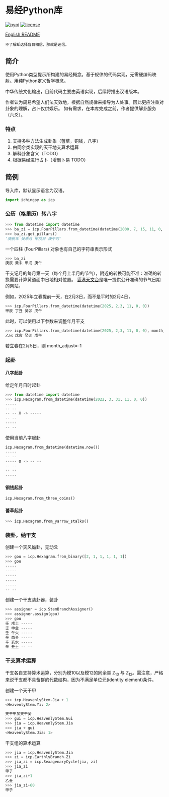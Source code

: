 
# 易经Python库

[![pypi](https://img.shields.io/badge/pypi-v0.1-blue)](https://pypi.org/project/ichingpy/)
[![license](https://img.shields.io/badge/license-MIT-g)]([LICENSE](https://github.com/JinyangWang27/ichingpy/blob/main/LICENSE))

[English README](https://github.com/JinyangWang27/ichingpy/blob/main/README.md)

```
不了解却选择盲目相信，那就是迷信。
```



## 简介
使用Python类型提示所构建的易经概念。基于规律的代码实现，无需硬编码映射。用纯Python定义哲学概念。

中华传统文化输出，目前代码主要由英语实现，后续将推出汉语版本。

作者认为周易希望人们法天效地，根据自然规律来指导为人处事。因此更应注重对卦象的理解，占卜仅供娱乐。
如有需求，在本库完成之前，作者提供解卦服务（六爻）。

### 特点

1. 支持多种方法生成卦象（蓍草，铜钱，八字）
2. 由同余类实现的天干地支算术运算
3. 解释卦象含义（TODO）
4. 根据易经进行占卜（增删卜易 TODO）


## 简例

导入库，默认显示语言为汉语。

```python
import ichingpy as icp
```

### 公历（格里历）转八字


```python
>>> from datetime import datetime
>>> ba_zi = icp.FourPillars.from_datetime(datetime(2000, 7, 15, 11, 0, 0))
>>> ba_zi.get_pillars()
'庚辰年 癸未月 甲戌日 庚午时'
```
一个四柱 (FourPillars) 对象也有自己的字符串表示形式
```python
>>> ba_zi
庚辰 癸未 甲戌 庚午
```
干支记月的每月第一天（每个月上半月的节气），附近的转换可能不准：准确的转换需要计算黄道面中日地相对位置。
[香港天文台](https://www.hko.gov.hk/sc/gts/astronomy/Solar_Term.htm)是唯一提供公开准确的节气日期的网站。

例如，2025年立春提前一天，在2月3日，而不是平时的2月4日，
```python
>>> icp.FourPillars.from_datetime(datetime(2025, 2,3, 11, 0, 0))
甲辰 丁丑 癸卯 戊午
```
此时，可以使用以下参数来调整年月干支
```python
>>> icp.FourPillars.from_datetime(datetime(2025, 2,3, 11, 0, 0), month_adjust=1)   
乙巳 戊寅 癸卯 戊午
```
若立春在2月5日，则 month_adjust=-1


### 起卦
#### 八字起卦
给定年月日时起卦
```python
>>> from datetime import datetime
>>> icp.Hexagram.from_datetime(datetime(2022, 3, 31, 11, 0, 0)) 
-----
-- --
-- -- X -> -----
-- --
-----
-- --
```
使用当前八字起卦

```python
icp.Hexagram.from_datetime(datetime.now()) 
-----
-- --
----- O -> -- --
-- --
-- --
-----
```

#### 铜钱起卦

```python
icp.Hexagram.from_three_coins()           
```

#### 蓍草起卦

```python
>>> icp.Hexagram.from_yarrow_stalks()
```

### 装卦，纳干支
创建一个天风姤卦，无动爻
```python
>>> gou = icp.Hexagram.from_binary([2, 1, 1, 1, 1, 1]) 
>>> gou
-----
-----
-----
-----
-----
-- --
```

创建一个干支装卦器，装卦
```python
>>> assigner = icp.StemBranchAssigner()
>>> assigner.assign(gou) 
>>> gou
壬 戌土 -----
壬 申金 -----
壬 午火 -----
辛 酉金 -----
辛 亥水 -----
辛 丑土 -- --
```


### 干支算术运算

干支各自支持算术运算，分别为模10以及模12的同余类 $\mathbb{Z}_{10}$ 与 $\mathbb{Z}_{12}$。需注意，严格来说干支都不具备群的代数结构，因为不满足单位元(identity element)条件。

创建一个天干甲
```python
>>> icp.HeavenlyStem.Jia + 1
<HeavenlyStem.Yi: 2>

天干甲加天干癸
>>> gui = icp.HeavenlyStem.Gui
>>> jia = icp.HeavenlyStem.Jia
>>> jia + gui 
<HeavenlyStem.Jia: 1>
```

干支组的算术运算
```python
>>> jia = icp.HeavenlyStem.Jia 
>>> zi = icp.EarthlyBranch.Zi
>>> jia_zi = icp.SexagenaryCycle(jia, zi)
>>> jia_zi
甲子
>>> jia_zi+1
乙丑
>>> jia_zi+60
甲子
```